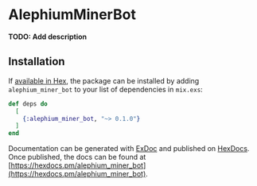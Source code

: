 # AlephiumMinerBot

**TODO: Add description**

## Installation

If [available in Hex](https://hex.pm/docs/publish), the package can be installed
by adding `alephium_miner_bot` to your list of dependencies in `mix.exs`:

```elixir
def deps do
  [
    {:alephium_miner_bot, "~> 0.1.0"}
  ]
end
```

Documentation can be generated with [ExDoc](https://github.com/elixir-lang/ex_doc)
and published on [HexDocs](https://hexdocs.pm). Once published, the docs can
be found at [https://hexdocs.pm/alephium_miner_bot](https://hexdocs.pm/alephium_miner_bot).

